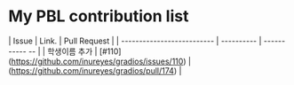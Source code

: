 My PBL contribution list
===================

| Issue                               | Link.        | Pull Request |
| -------------------------- | ---------- | ----------- -- |
| 학생이름 추가 | [#110] (https://github.com/inureyes/gradios/issues/110) | (https://github.com/inureyes/gradios/pull/174) |